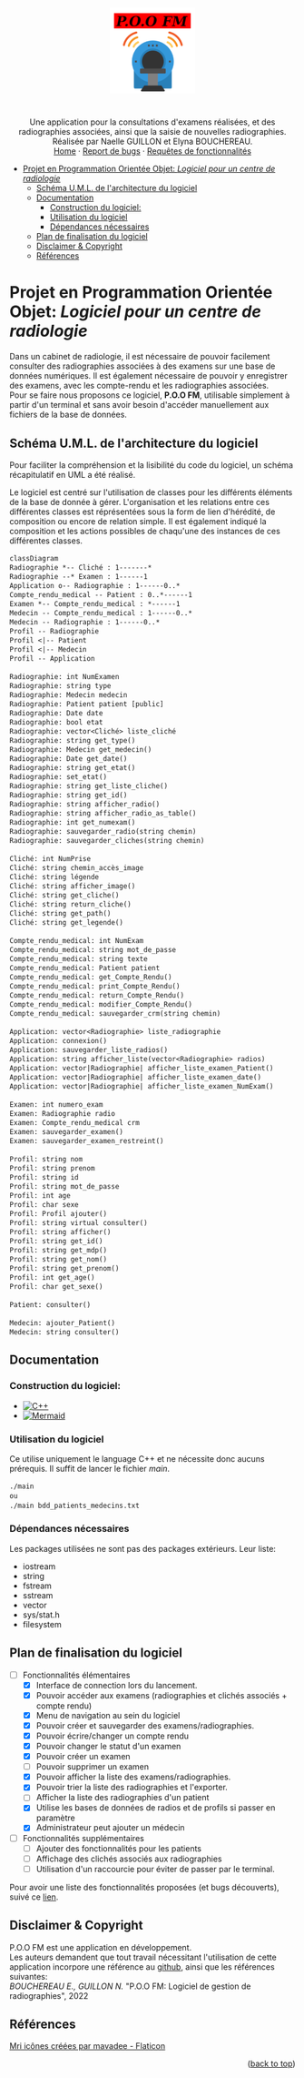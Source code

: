 <a name="readme-top"></a>
<!-- PROJECT SHIELDS -->
<!-- PROJECT TITLE -->
<br />
<div align="center">
  <a href="https://github.com/Annewynn/POO_project">
    <img src="images/POO_FM_alt.png" alt="Logo" width="150" height="150">
  </a>

  <h1 align="center"></h1>

  <p align="center">
    Une application pour la consultations d'examens réalisées, et des radiographies associées, ainsi que la saisie de nouvelles radiographies.
	Réalisée par Naelle GUILLON et Elyna BOUCHEREAU.
    <br />
    <a href="https://github.com/Annewynn/POO_project">Home</a>
    ·
    <a href="https://github.com/Annewynn/POO_project/issues">Report de bugs</a>
    ·
    <a href="https://github.com/Annewynn/POO_project/issues">Requêtes de fonctionnalités</a>
  </p>
</div>



<!-- TABLE OF CONTENTS -->
- [Projet en Programmation Orientée Objet: _Logiciel pour un centre de radiologie_](#projet-en-programmation-orientée-objet-logiciel-pour-un-centre-de-radiologie)
	- [Schéma U.M.L. de l'architecture du logiciel](#schéma-uml-de-larchitecture-du-logiciel)
	- [Documentation](#documentation)
		- [Construction du logiciel:](#construction-du-logiciel)
		- [Utilisation du logiciel](#utilisation-du-logiciel)
		- [Dépendances nécessaires](#dépendances-nécessaires)
	- [Plan de finalisation du logiciel](#plan-de-finalisation-du-logiciel)
	- [Disclaimer \& Copyright](#disclaimer--copyright)
	- [Références](#références)

# Projet en Programmation Orientée Objet: _Logiciel pour un centre de radiologie_
Dans un cabinet de radiologie, il est nécessaire de pouvoir facilement consulter des radiographies associées à des examens sur une base de données numériques. Il est également nécessaire de pouvoir y enregistrer des examens, avec les compte-rendu et les radiographies associées.  
Pour se faire nous proposons ce logiciel, **P.O.O FM**, utilisable simplement à partir d'un terminal et sans avoir besoin d'accéder manuellement aux fichiers de la base de données. 

## Schéma U.M.L. de l'architecture du logiciel
Pour faciliter la compréhension et la lisibilité du code du logiciel, un schéma récapitulatif en UML a été réalisé.  

Le logiciel est centré sur l'utilisation de classes pour les différents éléments de la base de donnée à gérer. L'organisation et les relations entre ces différentes classes est réprésentées sous la form de lien d'hérédité, de composition ou encore de relation simple. Il est également indiqué la composition et les actions possibles de chaqu'une des instances de ces différentes classes.

```mermaid
classDiagram
Radiographie *-- Cliché : 1-------*
Radiographie --* Examen : 1------1
Application o-- Radiographie : 1------0..*
Compte_rendu_medical -- Patient : 0..*------1
Examen *-- Compte_rendu_medical : *------1
Medecin -- Compte_rendu_medical : 1------0..*
Medecin -- Radiographie : 1------0..*
Profil -- Radiographie
Profil <|-- Patient
Profil <|-- Medecin
Profil -- Application

Radiographie: int NumExamen
Radiographie: string type
Radiographie: Medecin medecin
Radiographie: Patient patient [public]
Radiographie: Date date
Radiographie: bool etat
Radiographie: vector<Cliché> liste_cliché
Radiographie: string get_type()
Radiographie: Medecin get_medecin()
Radiographie: Date get_date()
Radiographie: string get_etat()
Radiographie: set_etat()
Radiographie: string get_liste_cliche()
Radiographie: string get_id()
Radiographie: string afficher_radio()
Radiographie: string afficher_radio_as_table()
Radiographie: int get_numexam()
Radiographie: sauvegarder_radio(string chemin)
Radiographie: sauvegarder_cliches(string chemin)

Cliché: int NumPrise
Cliché: string chemin_accès_image
Cliché: string légende
Cliché: string afficher_image()
Cliché: string get_cliche()
Cliché: string return_cliche()
Cliché: string get_path()
Cliché: string get_legende()

Compte_rendu_medical: int NumExam
Compte_rendu_medical: string mot_de_passe
Compte_rendu_medical: string texte
Compte_rendu_medical: Patient patient
Compte_rendu_medical: get_Compte_Rendu()
Compte_rendu_medical: print_Compte_Rendu()
Compte_rendu_medical: return_Compte_Rendu()
Compte_rendu_medical: modifier_Compte_Rendu()
Compte_rendu_medical: sauvegarder_crm(string chemin)

Application: vector<Radiographie> liste_radiographie
Application: connexion()
Application: sauvegarder_liste_radios()
Application: string afficher_liste(vector<Radiographie> radios)
Application: vector|Radiographie| afficher_liste_examen_Patient()
Application: vector|Radiographie| afficher_liste_examen_date()
Application: vector|Radiographie| afficher_liste_examen_NumExam()

Examen: int numero_exam
Examen: Radiographie radio
Examen: Compte_rendu_medical crm
Examen: sauvegarder_examen()
Examen: sauvegarder_examen_restreint()

Profil: string nom
Profil: string prenom
Profil: string id
Profil: string mot_de_passe
Profil: int age
Profil: char sexe
Profil: Profil ajouter()
Profil: string virtual consulter()
Profil: string afficher()
Profil: string get_id()
Profil: string get_mdp()
Profil: string get_nom()
Profil: string get_prenom()
Profil: int get_age()
Profil: char get_sexe()

Patient: consulter()

Medecin: ajouter_Patient()
Medecin: string consulter()
```

## Documentation
### Construction du logiciel:
* [![C++][C++-shield]][C++-url]
* [![Mermaid][mermaid-shield]][mermaid-url]

### Utilisation du logiciel
Ce utilise uniquement le language C++ et ne nécessite donc aucuns prérequis. Il suffit de lancer le fichier _main_.
```bash
./main
ou
./main bdd_patients_medecins.txt
```

### Dépendances nécessaires
Les packages utilisées ne sont pas des packages extérieurs. Leur liste:
- iostream
- string
- fstream
- sstream
- vector
- sys/stat.h
- filesystem

## Plan de finalisation du logiciel
- [ ] Fonctionnalités élémentaires
  - [x] Interface de connection lors du lancement.
  - [x] Pouvoir accéder aux examens (radiographies et clichés associés + compte rendu)
  - [x] Menu de navigation au sein du logiciel
  - [x] Pouvoir créer et sauvegarder des examens/radiographies.
  - [x] Pouvoir écrire/changer un compte rendu
  - [x] Pouvoir changer le statut d'un examen  
  - [x] Pouvoir créer un examen
  - [ ] Pouvoir supprimer un examen
  - [x] Pouvoir afficher la liste des examens/radiographies.
  - [x] Pouvoir trier la liste des radiographies et l'exporter.
  - [ ]	Afficher la liste des radiographies d'un patient
  - [x] Utilise les bases de données de radios et de profils si passer en paramètre
  - [x] Administrateur peut ajouter un médecin
- [ ] Fonctionnalités supplémentaires
  - [ ] Ajouter des fonctionnalités pour les patients
  - [ ] Affichage des clichés associés aux radiographies
  - [ ] Utilisation d'un raccourcie pour éviter de passer par le terminal.

Pour avoir une liste des fonctionnalités proposées (et bugs découverts), suivé ce [lien](https://github.com/Annewynn/POO_project/issues).

## Disclaimer & Copyright
P.O.O FM est une application en développement.  
Les auteurs demandent que tout travail nécessitant l'utilisation de cette application incorpore une référence au [github](https://github.com/Annewynn/POO_project), ainsi que les références suivantes:  
  _BOUCHEREAU E., GUILLON N._ "P.O.O FM: Logiciel de gestion de radiographies", 2022

## Références
<a href="https://www.flaticon.com/fr/icones-gratuites/mri" title="mri icônes">Mri icônes créées par mavadee - Flaticon</a>

<p align="right">(<a href="#readme-top">back to top</a>)</p>


<!-- MARKDOWN LINKS & IMAGES -->
<!-- https://www.markdownguide.org/basic-syntax/#reference-style-links -->

[C++-shield]: https://img.shields.io/badge/C++-Orient%C3%A9_objet-blue.svg?style=for-the-badge&logo=c%2B%2B
[C++-url]: https://cplusplus.com/
[mermaid-shield]: https://img.shields.io/badge/mermaid-UML-blue.svg?style=for-the-badge&logo=Markdown
[mermaid-url]: https://mermaid-js.github.io/
